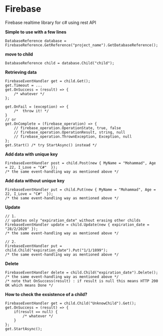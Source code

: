 # Firebase
Firebase realtime library for c# using rest API

**Simple to use with a few lines**

    DatabaseReference database = FirebaseReference.GetReference("project_name").GetDatabaseReference();

**move to child**

    DatabaseReference child = database.Child("child");


**Retrieving data**

    FirebaseEventHandler get = child.Get();
    get.Timeout = ...
    get.OnSuccess = (result) => {
        /* whatever */
    };

    get.OnFail = (exception) => {
        /*  throw it! */
    }
    // or 
    get.OnComplete = (firebase_operation) => {
        // firebase_operation.OperationState, true, false
        // firebase_operation.OperationResult, string, null
        // firebase_operation.ThrownException, Exception, null
    };
    get.Start() /* try StartAsync() instead */


**Add data with unique key**

    FirebaseEventHandler post = child.Post(new { MyName = "Mohammad", Age = 22, I_Love = "C#"  });
    /* the same event-handling way as mentioned above */
    

**Add data without unique key**

    FirebaseEventHandler put = child.Put(new { MyName = "Mohammad", Age = 22, I_Love = "C#"  });
    /* the same event-handling way as mentioned above */
    
    
**Update**
    
    // 1.
    // updates only "expiration_date" without erasing other childs
    FirebaseEventHandler update = child.Update(new { expiration_date = "28/2/2020" });
    /* the same event-handling way as mentioned above */
    
    // 2.
    FirebaseEventHandler put = child.Child("expiration_date").Put("1/1/1899");
    /* the same event-handling way as mentioned above */
    
  
**Delete**

    FirebaseEventHandler delete = child.Child("expiration_date").Delete();
    /* the same event-handling way as mentioned above */
    /* note that OnSuccess(result) : if result is null this means HTTP 200 OK which means Done */

**How to check the exsistence of a child?**

    FirebaseEventHandler get = child.Child("UnknowChild").Get();
    get.OnSuccess = (result) => {
        if(result == null) {
            /* whatever */
        }
    };
    get.StartAsync();
